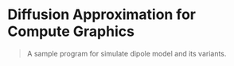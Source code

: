 Diffusion Approximation for Compute Graphics
===

> A sample program for simulate dipole model and its variants.


